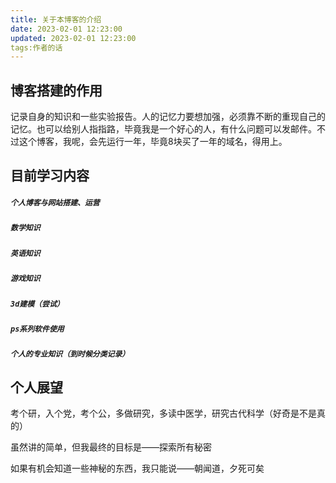 ```yaml
---
title: 关于本博客的介绍
date: 2023-02-01 12:23:00
updated: 2023-02-01 12:23:00
tags:作者的话
---
```


## 博客搭建的作用

记录自身的知识和一些实验报告。人的记忆力要想加强，必须靠不断的重现自己的记忆。也可以给别人指指路，毕竟我是一个好心的人，有什么问题可以发邮件。不过这个博客，我呢，会先运行一年，毕竟8块买了一年的域名，得用上。

## 目前学习内容

##### `个人博客与网站搭建、运营`

##### `数学知识`

##### `英语知识`

##### `游戏知识`

##### `3d建模（尝试）`

##### `ps系列软件使用`

##### `个人的专业知识（到时候分类记录）`

## 个人展望

考个研，入个党，考个公，多做研究，多读中医学，研究古代科学（好奇是不是真的）

虽然讲的简单，但我最终的目标是——探索所有秘密

如果有机会知道一些神秘的东西，我只能说——朝闻道，夕死可矣











